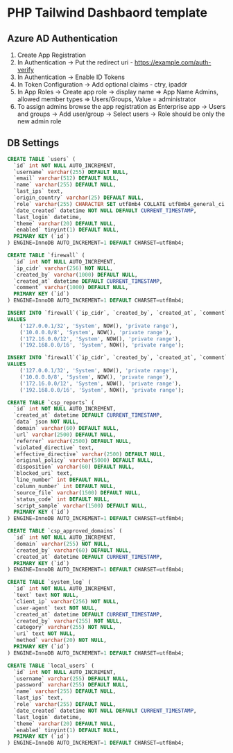 # PHP Tailwind Dashbaord template

## Azure AD Authentication

1. Create App Registration
2. In Authentication -> Put the redirect uri - https://example.com/auth-verify
3. In Authentication -> Enable ID Tokens
4. In Token Configuration -> Add optional claims - ctry, ipaddr
5. In App Roles -> Create app role -> display name => App Name Admins, allowed member types => Users/Groups, Value = administrator
6. To assign admins browse the app registration as Enterprise app -> Users and groups -> Add user/group -> Select users -> Role should be only the new admin role

## DB Settings

``` SQL
CREATE TABLE `users` (
  `id` int NOT NULL AUTO_INCREMENT,
  `username` varchar(255) DEFAULT NULL,
  `email` varchar(512) DEFAULT NULL,
  `name` varchar(255) DEFAULT NULL,
  `last_ips` text,
  `origin_country` varchar(25) DEFAULT NULL,
  `role` varchar(255) CHARACTER SET utf8mb4 COLLATE utf8mb4_general_ci DEFAULT NULL,
  `date_created` datetime NOT NULL DEFAULT CURRENT_TIMESTAMP,
  `last_login` datetime,
  `theme` varchar(20) DEFAULT NULL,
  `enabled` tinyint(1) DEFAULT NULL,
  PRIMARY KEY (`id`)
) ENGINE=InnoDB AUTO_INCREMENT=1 DEFAULT CHARSET=utf8mb4;
```

``` SQL
CREATE TABLE `firewall` (
  `id` int NOT NULL AUTO_INCREMENT,
  `ip_cidr` varchar(256) NOT NULL,
  `created_by` varchar(1000) DEFAULT NULL,
  `created_at` datetime DEFAULT CURRENT_TIMESTAMP,
  `comment` varchar(1000) DEFAULT NULL,
  PRIMARY KEY (`id`)
) ENGINE=InnoDB AUTO_INCREMENT=1 DEFAULT CHARSET=utf8mb4;
```

``` SQL
INSERT INTO `firewall`(`ip_cidr`, `created_by`, `created_at`, `comment`)
VALUES 
    ('127.0.0.1/32', 'System', NOW(), 'private range'),
    ('10.0.0.0/8', 'System', NOW(), 'private range'),
    ('172.16.0.0/12', 'System', NOW(), 'private range'),
    ('192.168.0.0/16', 'System', NOW(), 'private range');

```

``` SQL
INSERT INTO `firewall`(`ip_cidr`, `created_by`, `created_at`, `comment`)
VALUES 
    ('127.0.0.1/32', 'System', NOW(), 'private range'),
    ('10.0.0.0/8', 'System', NOW(), 'private range'),
    ('172.16.0.0/12', 'System', NOW(), 'private range'),
    ('192.168.0.0/16', 'System', NOW(), 'private range');

```

``` SQL
CREATE TABLE `csp_reports` (
  `id` int NOT NULL AUTO_INCREMENT,
  `created_at` datetime DEFAULT CURRENT_TIMESTAMP,
  `data` json NOT NULL,
  `domain` varchar(60) DEFAULT NULL,
  `url` varchar(2500) DEFAULT NULL,
  `referrer` varchar(2500) DEFAULT NULL,
  `violated_directive` text,
  `effective_directive` varchar(2500) DEFAULT NULL,
  `original_policy` varchar(5000) DEFAULT NULL,
  `disposition` varchar(60) DEFAULT NULL,
  `blocked_uri` text,
  `line_number` int DEFAULT NULL,
  `column_number` int DEFAULT NULL,
  `source_file` varchar(1500) DEFAULT NULL,
  `status_code` int DEFAULT NULL,
  `script_sample` varchar(1500) DEFAULT NULL,
  PRIMARY KEY (`id`)
) ENGINE=InnoDB AUTO_INCREMENT=1 DEFAULT CHARSET=utf8mb4;
```

``` SQL
CREATE TABLE `csp_approved_domains` (
  `id` int NOT NULL AUTO_INCREMENT,
  `domain` varchar(255) NOT NULL,
  `created_by` varchar(60) DEFAULT NULL,
  `created_at` datetime DEFAULT CURRENT_TIMESTAMP,
  PRIMARY KEY (`id`)
) ENGINE=InnoDB AUTO_INCREMENT=1 DEFAULT CHARSET=utf8mb4;
```

``` SQL
CREATE TABLE `system_log` (
  `id` int NOT NULL AUTO_INCREMENT,
  `text` text NOT NULL,
  `client_ip` varchar(256) NOT NULL,
  `user-agent` text NOT NULL,
  `created_at` datetime DEFAULT CURRENT_TIMESTAMP,
  `created_by` varchar(255) NOT NULL,
  `category` varchar(255) NOT NULL,
  `uri` text NOT NULL,
  `method` varchar(20) NOT NULL,
  PRIMARY KEY (`id`)
) ENGINE=InnoDB AUTO_INCREMENT=1 DEFAULT CHARSET=utf8mb4;
```
``` SQL
CREATE TABLE `local_users` (
  `id` int NOT NULL AUTO_INCREMENT,
  `username` varchar(255) DEFAULT NULL,
  `password` varchar(255) DEFAULT NULL,
  `name` varchar(255) DEFAULT NULL,
  `last_ips` text,
  `role` varchar(255) DEFAULT NULL,
  `date_created` datetime NOT NULL DEFAULT CURRENT_TIMESTAMP,
  `last_login` datetime,
  `theme` varchar(20) DEFAULT NULL,
  `enabled` tinyint(1) DEFAULT NULL,
  PRIMARY KEY (`id`)
) ENGINE=InnoDB AUTO_INCREMENT=1 DEFAULT CHARSET=utf8mb4;
```